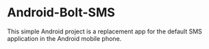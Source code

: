 # Android-Bolt-SMS
This simple Android project is a replacement app for the default SMS application in the Android mobile phone.
